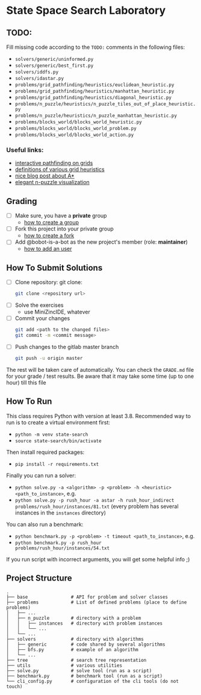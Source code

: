 # State Space Search Laboratory

## TODO: 

Fill missing code according to the `TODO:` comments in the following files:
- `solvers/generic/uninformed.py`
- `solvers/generic/best_first.py`
- `solvers/iddfs.py`
- `solvers/idastar.py`
- `problems/grid_pathfinding/heuristics/euclidean_heuristic.py`
- `problems/grid_pathfinding/heuristics/manhattan_heuristic.py`
- `problems/grid_pathfinding/heuristics/diagonal_heuristic.py`
- `problems/n_puzzle/heuristics/n_puzzle_tiles_out_of_place_heuristic.py`
- `problems/n_puzzle/heuristics/n_puzzle_manhattan_heuristic.py`
- `problems/blocks_world/blocks_world_heuristic.py`
- `problems/blocks_world/blocks_world_problem.py`
- `problems/blocks_world/blocks_world_action.py`

### Useful links:

- [interactive pathfinding on grids](http://krzysztof.kutt.pl/didactics/psi/pathfinder/)
- [definitions of various grid heuristics](http://theory.stanford.edu/~amitp/GameProgramming/Heuristics.html#heuristics-for-grid-maps)
- [nice blog post about A*](https://www.redblobgames.com/pathfinding/a-star/introduction.html)
- [elegant n-puzzle visualization](http://krzysztof.kutt.pl/didactics/psi/npuzzles/)

## Grading

* [ ] Make sure, you have a **private** group
  * [how to create a group](https://docs.gitlab.com/ee/user/group/#create-a-group)
* [ ] Fork this project into your private group
  * [how to create a fork](https://docs.gitlab.com/ee/user/project/repository/forking_workflow.html#creating-a-fork)
* [ ] Add @bobot-is-a-bot as the new project's member (role: **maintainer**)
  * [how to add an user](https://docs.gitlab.com/ee/user/project/members/index.html#add-a-user)

## How To Submit Solutions

* [ ] Clone repository: git clone:
    ```bash
    git clone <repository url>
    ```
* [ ] Solve the exercises
    * use MiniZincIDE, whatever
* [ ] Commit your changes
    ```bash
    git add <path to the changed files>
    git commit -m <commit message>
    ```
* [ ] Push changes to the gitlab master branch
    ```bash
    git push -u origin master
    ```

The rest will be taken care of automatically. You can check the `GRADE.md` file for your grade / test results. Be aware that it may take some time (up to one hour) till this file

## How To Run

This class requires Python with version at least 3.8.
Recommended way to run is to create a virtual environment first:
 
- `python -m venv state-search`
- `source state-search/bin/activate`

Then install required packages:
- `pip install -r requirements.txt`

Finally you can run a solver:
- `python solve.py -a <algorithm> -p <problem> -h <heuristic> <path_to_instance>`, e.g.
- `python solve.py -p rush_hour -a astar -h rush_hour_indirect problems/rush_hour/instances/81.txt` (every problem has several instances in the `instances` directory)

You can also run a benchmark:
- `python benchmark.py -p <problem> -t timeout <path_to_instance>`, e.g.
- `python benchmark.py -p rush_hour problems/rush_hour/instances/54.txt`

If you run script with incorrect arguments, you will get some helpful info ;)

## Project Structure

    .
    ├── base                # API for problem and solver classes
    ├── problems            # List of defined problems (place to define problems)
    │   ├── ...
    │   ├── n_puzzle        # directory with a problem
    │   │   ├── instances   # directory with problem instances
    │   │   └── ...
    │   └── ...
    ├── solvers             # directory with algorithms
    │   ├── generic         # code shared by several algorithms
    │   ├── bfs.py          # example of an algorithm
    │   └── ...
    ├── tree                # search tree representation
    ├── utils               # various utilities
    ├── solve.py            # solve tool (run as a script)
    ├── benchmark.py        # benchmark tool (run as a script)
    └── cli_config.py       # configuration of the cli tools (do not touch)
